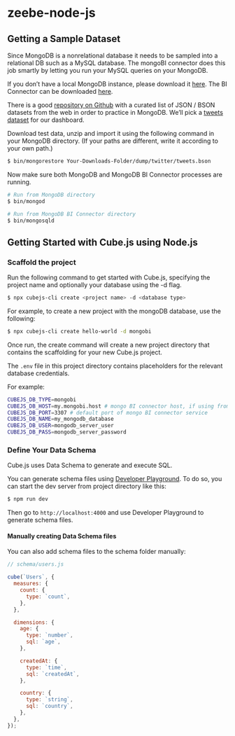 # zeebe-node-js

## Getting a Sample Dataset
Since MongoDB is a nonrelational database it needs to be sampled into a relational DB such as a MySQL database. The mongoBI connector does this job smartly by letting you run your MySQL queries on your MongoDB.

If you don’t have a local MongoDB instance, please download it [here](https://www.mongodb.com/try/download/community). The BI Connector can be downloaded [here](https://www.mongodb.com/try/download/bi-connector).

There is a good [repository on Github](https://github.com/ozlerhakan/mongodb-json-files) with a curated list of JSON / BSON datasets from the web in order to practice in MongoDB. We’ll pick a [tweets dataset](https://github.com/ozlerhakan/mongodb-json-files/blob/master/datasets/tweets.zip) for our dashboard.

Download test data, unzip and import it using the following command in your MongoDB directory.
(If your paths are different, write it according to your own path.)

```bash
$ bin/mongorestore Your-Downloads-Folder/dump/twitter/tweets.bson
```

Now make sure both MongoDB and MongoDB BI Connector processes are running.

```bash
# Run from MongoDB directory
$ bin/mongod

# Run from MongoDB BI Connector directory
$ bin/mongosqld
```

## Getting Started with Cube.js using Node.js

### Scaffold the project
Run the following command to get started with Cube.js, specifying the project name and optionally your database using the -d flag.

```bash
$ npx cubejs-cli create <project name> -d <database type>
```

For example, to create a new project with the mongoDB database, use the following:

```bash
$ npx cubejs-cli create hello-world -d mongobi
```

Once run, the create command will create a new project directory that contains the scaffolding for your new Cube.js project. 

The `.env` file in this project directory contains placeholders for the relevant database credentials.

For example:

```bash
CUBEJS_DB_TYPE=mongobi
CUBEJS_DB_HOST=my.mongobi.host # mongo BI connector host, if using from local, should be either `localhost` or `127.0.0.1`
CUBEJS_DB_PORT=3307 # default port of mongo BI connector service
CUBEJS_DB_NAME=my_mongodb_database
CUBEJS_DB_USER=mongodb_server_user
CUBEJS_DB_PASS=mongodb_server_password
```

### Define Your Data Schema
Cube.js uses Data Schema to generate and execute SQL.

You can generate schema files using [Developer Playground](https://cube.dev/docs/dev-tools/dev-playground). To do so, you can start the dev server from project directory like this:

```bash
$ npm run dev
```

Then go to `http://localhost:4000` and use Developer Playground to generate schema files.

#### Manually creating Data Schema files
You can also add schema files to the schema folder manually:

```jsx
// schema/users.js

cube(`Users`, {
  measures: {
    count: {
      type: `count`,
    },
  },

  dimensions: {
    age: {
      type: `number`,
      sql: `age`,
    },

    createdAt: {
      type: `time`,
      sql: `createdAt`,
    },

    country: {
      type: `string`,
      sql: `country`,
    },
  },
});
```